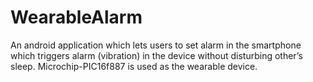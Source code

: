# WearableAlarm
 An android application which lets users to set alarm in the smartphone which triggers alarm (vibration) in the device without disturbing other’s sleep.  Microchip-PIC16f887 is used as the wearable device.
